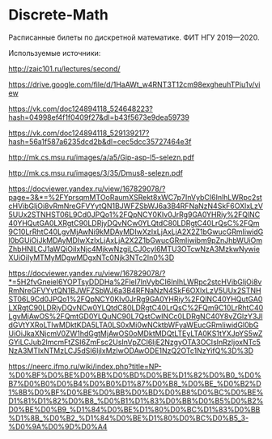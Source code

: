 # Discrete-Math

Расписанные билеты по дискретной математике. ФИТ НГУ 2019—2020.

Используемые источники:

http://zaic101.ru/lectures/second/

https://drive.google.com/file/d/1HaAWt_w4RNT3T12cm98exgheuhTPiu1v/view

https://vk.com/doc124894118_524648223?hash=04998ef4f1f0409f27&dl=b43f5673e9dea59739

https://vk.com/doc124894118_529139217?hash=56a1f587a6235dcd2b&dl=cec5dcc35727464e3f

http://mk.cs.msu.ru/images/a/a5/Gip-asp-l5-selezn.pdf

http://mk.cs.msu.ru/images/3/35/Dmus8-selezn.pdf

https://docviewer.yandex.ru/view/167829078/?page=3&*=%2FYprsqmMTOoRaumXSRekt8xWC7p7InVybCI6InlhLWRpc2stcHVibGljOi8vRmNreGFVYytQN1BJWFZSbWJ6a3B4RFNaNzN4SkF6OXlxLzV5UUx2STNHST06L9Cd0JPQo1%2FQpNCY0KIv0JrRg9GA0YHRiy%2FQlNC40YHQutGA0LXRgtC90LDRjyDQvNCw0YLQtdC80LDRgtC40LrQsC%2FQm9C10LrRhtC40LgvMjAwNi9kMDAyMDIwXzIxLjAxLjA2X2Z1bGwucGRmIiwidGl0bGUiOiJkMDAyMDIwXzIxLjAxLjA2X2Z1bGwucGRmIiwibm9pZnJhbWUiOmZhbHNlLCJ1aWQiOiIxNjc4MjkwNzgiLCJ0cyI6MTU3OTcwNzA3MzkwNywieXUiOiIyMTMyMDgwMDgxNTc0Njk3NTc2In0%3D

https://docviewer.yandex.ru/view/167829078/?*=5H2fvGneiel6YOPTsyDDDHa%2Flel7InVybCI6InlhLWRpc2stcHVibGljOi8vRmNreGFVYytQN1BJWFZSbWJ6a3B4RFNaNzN4SkF6OXlxLzV5UUx2STNHST06L9Cd0JPQo1%2FQpNCY0KIv0JrRg9GA0YHRiy%2FQlNC40YHQutGA0LXRgtC90LDRjyDQvNCw0YLQtdC80LDRgtC40LrQsC%2FQm9C10LrRhtC40LgvMjAwOS%2FQmtGD0YLQuNC90L7QstCwINCc0LDRgNC40Y8vZGlzY3JldGVtYXRoLTIwMDktKDA5LTA0LS0xMi0wNCktbWFyaWEucGRmIiwidGl0bGUiOiJkaXNjcmV0ZW1hdGgtMjAwOS0oMDktMDQtLTEyLTA0KS1tYXJpYS5wZGYiLCJub2lmcmFtZSI6ZmFsc2UsInVpZCI6IjE2NzgyOTA3OCIsInRzIjoxNTc5NzA3MTIxNTMzLCJ5dSI6IjIxMzIwODAwODE1NzQ2OTc1NzYifQ%3D%3D

https://neerc.ifmo.ru/wiki/index.php?title=NP-%D0%BF%D0%BE%D0%BB%D0%BD%D0%BE%D1%82%D0%B0_%D0%B7%D0%B0%D0%B4%D0%B0%D1%87%D0%B8_%D0%BE_%D0%B2%D1%8B%D0%BF%D0%BE%D0%BB%D0%BD%D0%B8%D0%BC%D0%BE%D1%81%D1%82%D0%B8_%D0%B1%D1%83%D0%BB%D0%B5%D0%B2%D0%BE%D0%B9_%D1%84%D0%BE%D1%80%D0%BC%D1%83%D0%BB%D1%8B_%D0%B2_%D1%84%D0%BE%D1%80%D0%BC%D0%B5_3-%D0%9A%D0%9D%D0%A4